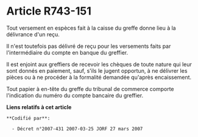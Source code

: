 # Article R743-151

Tout versement en espèces fait à la caisse du greffe donne lieu à la délivrance d'un reçu.

Il n'est toutefois pas délivré de reçu pour les versements faits par l'intermédiaire du compte en banque du greffier.

Il est enjoint aux greffiers de recevoir les chèques de toute nature qui leur sont donnés en paiement, sauf, s'ils le jugent
opportun, à ne délivrer les pièces ou à ne procéder à la formalité demandée qu'après encaissement.

Tout papier à en-tête du greffe du tribunal de commerce comporte l'indication du numéro du compte bancaire du greffier.

**Liens relatifs à cet article**

	**Codifié par**:

	  - Décret n°2007-431 2007-03-25 JORF 27 mars 2007
